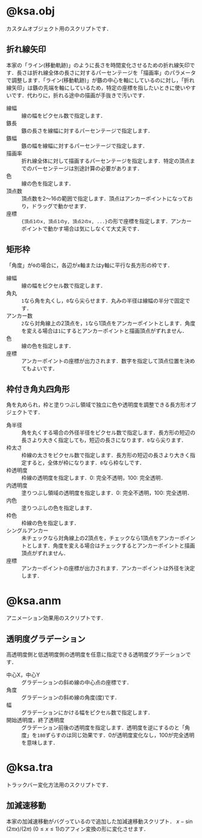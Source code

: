 # @ksa.obj
カスタムオブジェクト用のスクリプトです．

## 折れ線矢印
本家の「ライン(移動軌跡)」のように長さを時間変化させるための折れ線矢印です．長さは折れ線全体の長さに対するパーセンテージを「描画率」のパラメータで調整します．「ライン(移動軌跡)」が鏃の中心を軸にしているのに対し，「折れ線矢印」は鏃の先端を軸にしているため，特定の座標を指したいときに使いやすいです．代わりに，折れる途中の描画が手抜きで汚いです．

<dl>
 <dt>線幅</dt>
  <dd>線の幅をピクセル数で指定します．</dd>
 <dt>鏃長</dt>
  <dd>鏃の長さを線幅に対するパーセンテージで指定します．</dd>
 <dt>鏃幅</dt>
  <dd>鏃の幅を線幅に対するパーセンテージで指定します．</dd>
 <dt>描画率</dt>
  <dd>折れ線全体に対して描画するパーセンテージを指定します．特定の頂点までのパーセンテージは別途計算の必要があります．</dd>
 <dt>色</dt>
  <dd>線の色を指定します．</dd>
 <dt>頂点数</dt>
  <dd>頂点数を2～16の範囲で指定します．頂点はアンカーポイントになっており，ドラッグで動かせます．</dd>
 <dt>座標</dt>
  <dd><code>{頂点1のx, 頂点1のy, 頂点2のx, ...}</code>の形で座標を指定します．アンカーポイントで動かす場合は気にしなくて大丈夫です．</dd>
</dl>

## 矩形枠
「角度」が`0`の場合に，各辺がx軸またはy軸に平行な長方形の枠です．

<dl>
 <dt>線幅</dt>
  <dd>線の幅をピクセル数で指定します．</dd>
 <dt>角丸</dt>
  <dd><code>1</code>なら角を丸くし，<code>0</code>なら尖らせます．丸みの半径は線幅の半分で固定です．</dd>
 <dt>アンカー数</dt>
  <dd><code>2</code>なら対角線上の2頂点を，<code>1</code>なら1頂点をアンカーポイントとします．角度を変える場合は<code>1</code>にするとアンカーポイントと描画頂点がずれません．</dd>
 <dt>色</dt>
  <dd>線の色を指定します．</dd>
 <dt>座標</dt>
  <dd>アンカーポイントの座標が出力されます．数字を指定して頂点位置を決めてもよいです．</dd>
</dl>

## 枠付き角丸四角形
角を丸められ，枠と塗りつぶし領域で独立に色や透明度を調整できる長方形オブジェクトです．

<dl>
 <dt>角半径</dt>
  <dd>角を丸くする場合の外径半径をピクセル数で指定します．長方形の短辺の長さより大きく指定しても，短辺の長さになります．<code>0</code>なら尖ります．</dd>
 <dt>枠太さ</dt>
  <dd>枠線の太さをピクセル数で指定します．長方形の短辺の長さより大きく指定すると，全体が枠になります．<code>0</code>なら枠なしです．</dd>
 <dt>枠透明度<dt>
  <dd>枠線の透明度を指定します．0: 完全不透明，100: 完全透明．</dd>
 <dt>内透明度</dt>
  <dd>塗りつぶし領域の透明度を指定します．0: 完全不透明，100: 完全透明．</dd>
 <dt>内色</dt>
  <dd>塗りつぶしの色を指定します．</dd>
 <dt>枠色</dt>
  <dd>枠線の色を指定します．</dd>
 <dt>シングルアンカー</dt>
  <dd>未チェックなら対角線上の2頂点を，チェックなら1頂点をアンカーポイントとします．角度を変える場合はチェックするとアンカーポイントと描画頂点がずれません．</dd>
 <dt>座標</dt>
  <dd>アンカーポイントの座標が出力されます．アンカーポイントは外径を決定します．</dd>
</dl>

# @ksa.anm
アニメーション効果用のスクリプトです．

## 透明度グラデーション
高透明度側と低透明度側の透明度を任意に指定できる透明度グラデーションです．

<dl>
 <dt>中心X，中心Y</dt>
  <dd>グラデーションの斜め線の中心点の座標です．</dd>
 <dt>角度</dt>
  <dd>グラデーションの斜め線の角度(度)です．</dd>
 <dt>幅</dt>
  <dd>グラデーションにかける幅をピクセル数で指定します．</dd>
 <dt>開始透明度，終了透明度</dt>
  <dd>グラデーション前後の透明度を指定します．透明度を逆にするのと「角度」を<code>180</code>ずらすのは同じ効果です．0が透明度変化なし，100が完全透明を意味します．</dd>
</dl>

# @ksa.tra
トラックバー変化方法用のスクリプトです．

## 加減速移動
本家の加減速移動がバグっているので追加した加減速移動スクリプト．
$x-\sin(2\pi x)/(2\pi)\:(0\leq x\leq 1)$のアフィン変換の形に変化させます．
